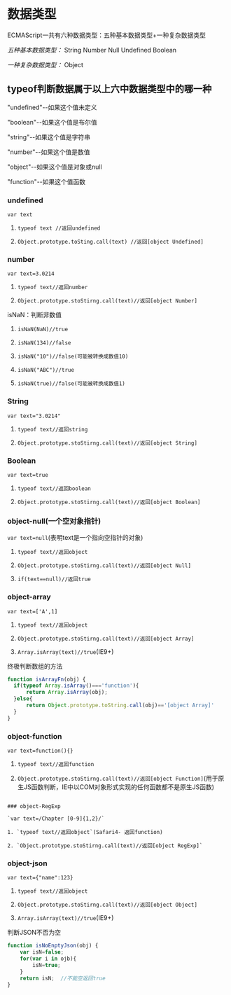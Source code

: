 # 数据类型

ECMAScript一共有六种数据类型：五种基本数据类型+一种复杂数据类型

*五种基本数据类型：* String Number Null Undefined Boolean

*一种复杂数据类型：* Object

## typeof判断数据属于以上六中数据类型中的哪一种

"undefined"--如果这个值未定义

"boolean"--如果这个值是布尔值

"string"--如果这个值是字符串

"number"--如果这个值是数值

"object"--如果这个值是对象或null

"function"--如果这个值函数

### undefined

`var text`

1. `typeof text //返回undefined`

2. `Object.prototype.toSting.call(text) //返回[object Undefined]`


### number

`var text=3.0214`

1. `typeof text//返回number`

2. `Object.prototype.stoStirng.call(text)//返回[object Number]`


isNaN：判断非数值

1. `isNaN(NaN)//true`

2. `isNaN(134)//false`

3. `isNaN("10")//false(可能被转换成数值10)`

4. `isNaN("ABC")//true`

5. `isNaN(true)//false(可能被转换成数值1)`

### String

`var text="3.0214"`

1. `typeof text//返回string`

2. `Object.prototype.stoStirng.call(text)//返回[object String]`

### Boolean

`var text=true`

1. `typeof text//返回boolean`

2. `Object.prototype.stoStirng.call(text)//返回[object Boolean]`

### object-null(一个空对象指针)

`var text=null`(表明text是一个指向空指针的对象)

1. `typeof text//返回object`

2. `Object.prototype.stoStirng.call(text)//返回[object Null]`

3. `if(text==null)//返回true`

### object-array

`var text=['A',1]`

1. `typeof text//返回object`

2. `Object.prototype.stoStirng.call(text)//返回[object Array]`

3. `Array.isArray(text)//true`(IE9+)

终极判断数组的方法

```javascript
function isArrayFn(obj) {
  if(typeof Array.isArray()==='function'){
      return Array.isArray(obj);
  }else{
      return Object.prototype.toString.call(obj)=='[object Array]'
  }
}
```

### object-function

`var text=function(){}`

1. `typeof text//返回function`

2. `Object.prototype.stoStirng.call(text)//返回[object Function]`(用于原生JS函数判断，IE中以COM对象形式实现的任何函数都不是原生JS函数)

```

### object-RegExp

`var text=/Chapter [0-9]{1,2}/`

1. `typeof text//返回object`(Safari4- 返回function)

2. `Object.prototype.stoStirng.call(text)//返回[object RegExp]`

```

### object-json

`var text={"name":123}`

1. `typeof text//返回object`

2. `Object.prototype.stoStirng.call(text)//返回[object Object]`

3. `Array.isArray(text)//true`(IE9+)

判断JSON不否为空

```javascript
function isNoEnptyJson(obj) {
    var isN=false;
    for(var i in ojb){
        isN=true;
    }
    return isN;  //不能空返回true
}
```
